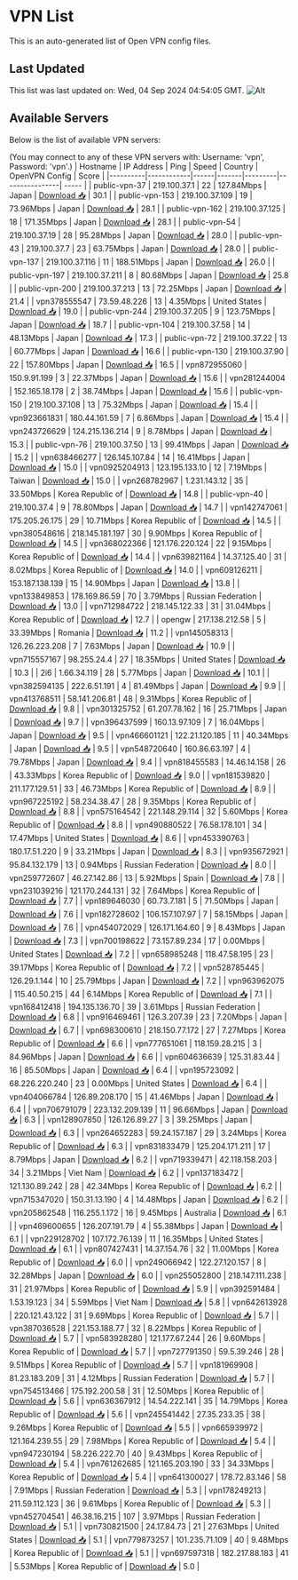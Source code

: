 # VPN List

This is an auto-generated list of Open VPN config files.

## Last Updated

This list was last updated on: Wed, 04 Sep 2024 04:54:05 GMT.
![Alt](https://repobeats.axiom.co/api/embed/186b98318ef1479477931607c1ad7d823f12451f.svg "Repobeats analytics image")

## Available Servers

Below is the list of available VPN servers:

(You may connect to any of these VPN servers with: Username: 'vpn', Password: 'vpn'.)
| Hostname | IP Address | Ping | Speed | Country | OpenVPN Config | Score |
|----------|------------|------|-------|---------|----------------| ----- |
| public-vpn-37 | 219.100.37.1 | 22 | 127.84Mbps | Japan | [Download 📥](./configs/server_0_JP.ovpn) | 30.1 |
| public-vpn-153 | 219.100.37.109 | 19 | 73.96Mbps | Japan | [Download 📥](./configs/server_1_JP.ovpn) | 28.1 |
| public-vpn-162 | 219.100.37.125 | 18 | 171.35Mbps | Japan | [Download 📥](./configs/server_2_JP.ovpn) | 28.1 |
| public-vpn-54 | 219.100.37.19 | 28 | 95.28Mbps | Japan | [Download 📥](./configs/server_3_JP.ovpn) | 28.0 |
| public-vpn-43 | 219.100.37.7 | 23 | 63.75Mbps | Japan | [Download 📥](./configs/server_4_JP.ovpn) | 28.0 |
| public-vpn-137 | 219.100.37.116 | 11 | 188.51Mbps | Japan | [Download 📥](./configs/server_5_JP.ovpn) | 26.0 |
| public-vpn-197 | 219.100.37.211 | 8 | 80.68Mbps | Japan | [Download 📥](./configs/server_6_JP.ovpn) | 25.8 |
| public-vpn-200 | 219.100.37.213 | 13 | 72.25Mbps | Japan | [Download 📥](./configs/server_7_JP.ovpn) | 21.4 |
| vpn378555547 | 73.59.48.226 | 13 | 4.35Mbps | United States | [Download 📥](./configs/server_8_US.ovpn) | 19.0 |
| public-vpn-244 | 219.100.37.205 | 9 | 123.75Mbps | Japan | [Download 📥](./configs/server_9_JP.ovpn) | 18.7 |
| public-vpn-104 | 219.100.37.58 | 14 | 48.13Mbps | Japan | [Download 📥](./configs/server_10_JP.ovpn) | 17.3 |
| public-vpn-72 | 219.100.37.22 | 13 | 60.77Mbps | Japan | [Download 📥](./configs/server_11_JP.ovpn) | 16.6 |
| public-vpn-130 | 219.100.37.90 | 22 | 157.80Mbps | Japan | [Download 📥](./configs/server_12_JP.ovpn) | 16.5 |
| vpn872955060 | 150.9.91.199 | 3 | 22.37Mbps | Japan | [Download 📥](./configs/server_13_JP.ovpn) | 15.6 |
| vpn281244004 | 152.165.18.178 | 2 | 38.74Mbps | Japan | [Download 📥](./configs/server_14_JP.ovpn) | 15.6 |
| public-vpn-150 | 219.100.37.108 | 13 | 75.32Mbps | Japan | [Download 📥](./configs/server_15_JP.ovpn) | 15.4 |
| vpn923661831 | 180.44.161.59 | 7 | 6.86Mbps | Japan | [Download 📥](./configs/server_16_JP.ovpn) | 15.4 |
| vpn243726629 | 124.215.136.214 | 9 | 8.78Mbps | Japan | [Download 📥](./configs/server_17_JP.ovpn) | 15.3 |
| public-vpn-76 | 219.100.37.50 | 13 | 99.41Mbps | Japan | [Download 📥](./configs/server_18_JP.ovpn) | 15.2 |
| vpn638466277 | 126.145.107.84 | 14 | 16.41Mbps | Japan | [Download 📥](./configs/server_19_JP.ovpn) | 15.0 |
| vpn0925204913 | 123.195.133.10 | 12 | 7.19Mbps | Taiwan | [Download 📥](./configs/server_20_TW.ovpn) | 15.0 |
| vpn268782967 | 1.231.143.12 | 35 | 33.50Mbps | Korea Republic of | [Download 📥](./configs/server_21_KR.ovpn) | 14.8 |
| public-vpn-40 | 219.100.37.4 | 9 | 78.80Mbps | Japan | [Download 📥](./configs/server_22_JP.ovpn) | 14.7 |
| vpn142747061 | 175.205.26.175 | 29 | 10.71Mbps | Korea Republic of | [Download 📥](./configs/server_23_KR.ovpn) | 14.5 |
| vpn380548616 | 218.145.181.197 | 30 | 9.90Mbps | Korea Republic of | [Download 📥](./configs/server_24_KR.ovpn) | 14.5 |
| vpn368022366 | 121.176.220.124 | 22 | 9.15Mbps | Korea Republic of | [Download 📥](./configs/server_25_KR.ovpn) | 14.4 |
| vpn639821164 | 14.37.125.40 | 31 | 8.02Mbps | Korea Republic of | [Download 📥](./configs/server_26_KR.ovpn) | 14.0 |
| vpn609126211 | 153.187.138.139 | 15 | 14.90Mbps | Japan | [Download 📥](./configs/server_27_JP.ovpn) | 13.8 |
| vpn133849853 | 178.169.86.59 | 70 | 3.79Mbps | Russian Federation | [Download 📥](./configs/server_28_RU.ovpn) | 13.0 |
| vpn712984722 | 218.145.122.33 | 31 | 31.04Mbps | Korea Republic of | [Download 📥](./configs/server_29_KR.ovpn) | 12.7 |
| opengw | 217.138.212.58 | 5 | 33.39Mbps | Romania | [Download 📥](./configs/server_30_RO.ovpn) | 11.2 |
| vpn145058313 | 126.26.223.208 | 7 | 7.63Mbps | Japan | [Download 📥](./configs/server_31_JP.ovpn) | 10.9 |
| vpn715557167 | 98.255.24.4 | 27 | 18.35Mbps | United States | [Download 📥](./configs/server_32_US.ovpn) | 10.3 |
| 2i6 | 1.66.34.119 | 28 | 5.77Mbps | Japan | [Download 📥](./configs/server_33_JP.ovpn) | 10.1 |
| vpn382594135 | 222.6.51.191 | 4 | 81.49Mbps | Japan | [Download 📥](./configs/server_34_JP.ovpn) | 9.9 |
| vpn413768511 | 58.141.206.81 | 48 | 9.31Mbps | Korea Republic of | [Download 📥](./configs/server_35_KR.ovpn) | 9.8 |
| vpn301325752 | 61.207.78.162 | 16 | 25.71Mbps | Japan | [Download 📥](./configs/server_36_JP.ovpn) | 9.7 |
| vpn396437599 | 160.13.97.109 | 7 | 16.04Mbps | Japan | [Download 📥](./configs/server_37_JP.ovpn) | 9.5 |
| vpn466601121 | 122.21.120.185 | 11 | 40.34Mbps | Japan | [Download 📥](./configs/server_38_JP.ovpn) | 9.5 |
| vpn548720640 | 160.86.63.197 | 4 | 79.78Mbps | Japan | [Download 📥](./configs/server_39_JP.ovpn) | 9.4 |
| vpn818455583 | 14.46.14.158 | 26 | 43.33Mbps | Korea Republic of | [Download 📥](./configs/server_40_KR.ovpn) | 9.0 |
| vpn181539820 | 211.177.129.51 | 33 | 46.73Mbps | Korea Republic of | [Download 📥](./configs/server_41_KR.ovpn) | 8.9 |
| vpn967225192 | 58.234.38.47 | 28 | 9.35Mbps | Korea Republic of | [Download 📥](./configs/server_42_KR.ovpn) | 8.8 |
| vpn575164542 | 221.148.29.114 | 32 | 5.60Mbps | Korea Republic of | [Download 📥](./configs/server_43_KR.ovpn) | 8.8 |
| vpn490880522 | 76.58.178.101 | 34 | 17.47Mbps | United States | [Download 📥](./configs/server_44_US.ovpn) | 8.6 |
| vpn453390763 | 180.17.51.220 | 9 | 33.21Mbps | Japan | [Download 📥](./configs/server_45_JP.ovpn) | 8.3 |
| vpn935672921 | 95.84.132.179 | 13 | 0.94Mbps | Russian Federation | [Download 📥](./configs/server_46_RU.ovpn) | 8.0 |
| vpn259772607 | 46.27.142.86 | 13 | 5.92Mbps | Spain | [Download 📥](./configs/server_47_ES.ovpn) | 7.8 |
| vpn231039216 | 121.170.244.131 | 32 | 7.64Mbps | Korea Republic of | [Download 📥](./configs/server_48_KR.ovpn) | 7.7 |
| vpn189646030 | 60.73.7.181 | 5 | 71.50Mbps | Japan | [Download 📥](./configs/server_49_JP.ovpn) | 7.6 |
| vpn182728602 | 106.157.107.97 | 7 | 58.15Mbps | Japan | [Download 📥](./configs/server_50_JP.ovpn) | 7.6 |
| vpn454072029 | 126.171.164.60 | 9 | 8.43Mbps | Japan | [Download 📥](./configs/server_51_JP.ovpn) | 7.3 |
| vpn700198622 | 73.157.89.234 | 17 | 0.00Mbps | United States | [Download 📥](./configs/server_52_US.ovpn) | 7.2 |
| vpn658985248 | 118.47.58.195 | 23 | 39.17Mbps | Korea Republic of | [Download 📥](./configs/server_53_KR.ovpn) | 7.2 |
| vpn528785445 | 126.29.1.144 | 10 | 25.79Mbps | Japan | [Download 📥](./configs/server_54_JP.ovpn) | 7.2 |
| vpn963962075 | 115.40.50.215 | 44 | 6.14Mbps | Korea Republic of | [Download 📥](./configs/server_55_KR.ovpn) | 7.1 |
| vpn168412418 | 194.135.136.70 | 39 | 3.61Mbps | Russian Federation | [Download 📥](./configs/server_56_RU.ovpn) | 6.8 |
| vpn916469461 | 126.3.207.39 | 23 | 7.20Mbps | Japan | [Download 📥](./configs/server_57_JP.ovpn) | 6.7 |
| vpn698300610 | 218.150.77.172 | 27 | 7.27Mbps | Korea Republic of | [Download 📥](./configs/server_58_KR.ovpn) | 6.6 |
| vpn777651061 | 118.159.28.215 | 3 | 84.96Mbps | Japan | [Download 📥](./configs/server_59_JP.ovpn) | 6.6 |
| vpn604636639 | 125.31.83.44 | 16 | 85.50Mbps | Japan | [Download 📥](./configs/server_60_JP.ovpn) | 6.4 |
| vpn195723092 | 68.226.220.240 | 23 | 0.00Mbps | United States | [Download 📥](./configs/server_61_US.ovpn) | 6.4 |
| vpn404066784 | 126.89.208.170 | 15 | 41.46Mbps | Japan | [Download 📥](./configs/server_62_JP.ovpn) | 6.4 |
| vpn706791079 | 223.132.209.139 | 11 | 96.66Mbps | Japan | [Download 📥](./configs/server_63_JP.ovpn) | 6.3 |
| vpn128907850 | 126.126.89.27 | 3 | 39.25Mbps | Japan | [Download 📥](./configs/server_64_JP.ovpn) | 6.3 |
| vpn264652283 | 59.24.157.187 | 29 | 3.24Mbps | Korea Republic of | [Download 📥](./configs/server_65_KR.ovpn) | 6.3 |
| vpn831833479 | 125.204.171.211 | 17 | 8.79Mbps | Japan | [Download 📥](./configs/server_66_JP.ovpn) | 6.2 |
| vpn719339471 | 42.118.158.203 | 34 | 3.21Mbps | Viet Nam | [Download 📥](./configs/server_67_VN.ovpn) | 6.2 |
| vpn137183472 | 121.130.89.242 | 28 | 42.34Mbps | Korea Republic of | [Download 📥](./configs/server_68_KR.ovpn) | 6.2 |
| vpn715347020 | 150.31.13.190 | 4 | 14.48Mbps | Japan | [Download 📥](./configs/server_69_JP.ovpn) | 6.2 |
| vpn205862548 | 116.255.1.172 | 16 | 9.45Mbps | Australia | [Download 📥](./configs/server_70_AU.ovpn) | 6.1 |
| vpn469600655 | 126.207.191.79 | 4 | 55.38Mbps | Japan | [Download 📥](./configs/server_71_JP.ovpn) | 6.1 |
| vpn229128702 | 107.172.76.139 | 11 | 16.35Mbps | United States | [Download 📥](./configs/server_72_US.ovpn) | 6.1 |
| vpn807427431 | 14.37.154.76 | 32 | 11.00Mbps | Korea Republic of | [Download 📥](./configs/server_73_KR.ovpn) | 6.0 |
| vpn249066942 | 122.27.120.157 | 8 | 32.28Mbps | Japan | [Download 📥](./configs/server_74_JP.ovpn) | 6.0 |
| vpn255052800 | 218.147.111.238 | 31 | 21.97Mbps | Korea Republic of | [Download 📥](./configs/server_75_KR.ovpn) | 5.9 |
| vpn392591484 | 1.53.19.123 | 34 | 5.59Mbps | Viet Nam | [Download 📥](./configs/server_76_VN.ovpn) | 5.8 |
| vpn642613928 | 220.121.43.122 | 31 | 9.69Mbps | Korea Republic of | [Download 📥](./configs/server_77_KR.ovpn) | 5.7 |
| vpn387036528 | 221.153.188.77 | 32 | 8.22Mbps | Korea Republic of | [Download 📥](./configs/server_78_KR.ovpn) | 5.7 |
| vpn583928280 | 121.177.67.244 | 26 | 9.60Mbps | Korea Republic of | [Download 📥](./configs/server_79_KR.ovpn) | 5.7 |
| vpn727791350 | 59.5.39.246 | 28 | 9.51Mbps | Korea Republic of | [Download 📥](./configs/server_80_KR.ovpn) | 5.7 |
| vpn181969908 | 81.23.183.209 | 31 | 4.12Mbps | Russian Federation | [Download 📥](./configs/server_81_RU.ovpn) | 5.7 |
| vpn754513466 | 175.192.200.58 | 31 | 12.50Mbps | Korea Republic of | [Download 📥](./configs/server_82_KR.ovpn) | 5.6 |
| vpn636367912 | 14.54.222.141 | 35 | 14.79Mbps | Korea Republic of | [Download 📥](./configs/server_83_KR.ovpn) | 5.6 |
| vpn245541442 | 27.35.233.35 | 38 | 9.26Mbps | Korea Republic of | [Download 📥](./configs/server_84_KR.ovpn) | 5.5 |
| vpn665939972 | 121.164.239.55 | 29 | 7.98Mbps | Korea Republic of | [Download 📥](./configs/server_85_KR.ovpn) | 5.4 |
| vpn947230194 | 58.226.222.70 | 40 | 9.43Mbps | Korea Republic of | [Download 📥](./configs/server_86_KR.ovpn) | 5.4 |
| vpn761262685 | 121.165.203.190 | 33 | 34.33Mbps | Korea Republic of | [Download 📥](./configs/server_87_KR.ovpn) | 5.4 |
| vpn641300027 | 178.72.83.146 | 58 | 7.91Mbps | Russian Federation | [Download 📥](./configs/server_88_RU.ovpn) | 5.3 |
| vpn178249213 | 211.59.112.123 | 36 | 9.61Mbps | Korea Republic of | [Download 📥](./configs/server_89_KR.ovpn) | 5.3 |
| vpn452704541 | 46.38.16.215 | 107 | 3.97Mbps | Russian Federation | [Download 📥](./configs/server_90_RU.ovpn) | 5.1 |
| vpn730821500 | 24.17.84.73 | 21 | 27.63Mbps | United States | [Download 📥](./configs/server_91_US.ovpn) | 5.1 |
| vpn779873257 | 101.235.71.109 | 40 | 9.48Mbps | Korea Republic of | [Download 📥](./configs/server_92_KR.ovpn) | 5.1 |
| vpn697597318 | 182.217.88.183 | 41 | 5.53Mbps | Korea Republic of | [Download 📥](./configs/server_93_KR.ovpn) | 5.0 |

